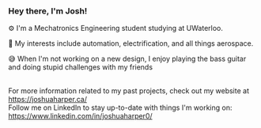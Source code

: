 ### Hey there, I'm Josh! 

⚙️ I'm a Mechatronics Engineering student studying at UWaterloo. <br>

🚀 My interests include automation, electrification, and all things aerospace. <br>

😅 When I'm not working on a new design, I enjoy playing the bass guitar and doing stupid challenges with my friends 

<br> For more information related to my past projects, check out my website at https://joshuaharper.ca/
<br> Follow me on LinkedIn to stay up-to-date with things I'm working on: https://www.linkedin.com/in/joshuaharper0/
